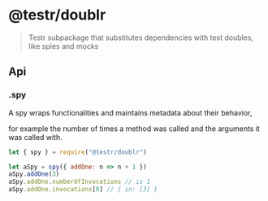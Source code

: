 # @testr/doublr

> Testr subpackage that substitutes dependencies with test doubles, like spies and mocks

## Api

### .spy

A spy wraps functionalities and maintains metadata about their behavior,

for example the number of times a method was called and the arguments it was called with.

```javascript
let { spy } = require("@testr/doublr")

let aSpy = spy({ addOne: n => n + 1 })
aSpy.addOne(3)
aSpy.addOne.numberOfInvocations // is 1
aSpy.addOne.invocations[0] // { in: [3] }
```
